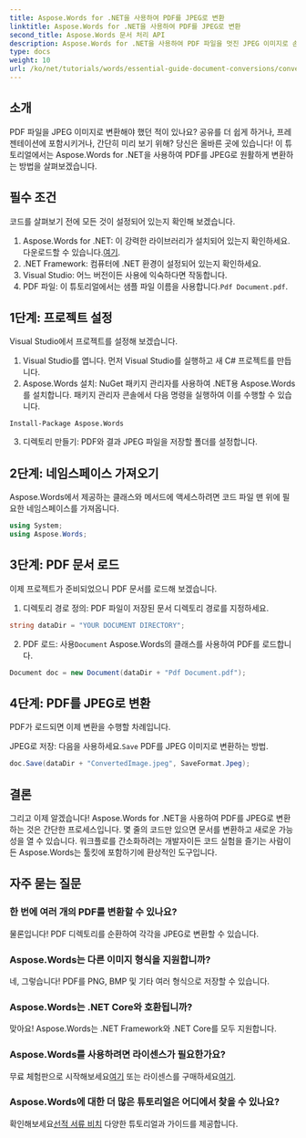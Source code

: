 ```yaml
---
title: Aspose.Words for .NET을 사용하여 PDF를 JPEG로 변환
linktitle: Aspose.Words for .NET을 사용하여 PDF를 JPEG로 변환
second_title: Aspose.Words 문서 처리 API
description: Aspose.Words for .NET을 사용하여 PDF 파일을 멋진 JPEG 이미지로 손쉽게 변환하는 방법을 알아보세요. 개발자와 애호가에게 완벽합니다.
type: docs
weight: 10
url: /ko/net/tutorials/words/essential-guide-document-conversions/convert-pdf-to-jpeg/
---
```

## 소개

PDF 파일을 JPEG 이미지로 변환해야 했던 적이 있나요? 공유를 더 쉽게 하거나, 프레젠테이션에 포함시키거나, 간단히 미리 보기 위해? 당신은 올바른 곳에 있습니다! 이 튜토리얼에서는 Aspose.Words for .NET을 사용하여 PDF를 JPEG로 원활하게 변환하는 방법을 살펴보겠습니다.

## 필수 조건

코드를 살펴보기 전에 모든 것이 설정되어 있는지 확인해 보겠습니다.

1.  Aspose.Words for .NET: 이 강력한 라이브러리가 설치되어 있는지 확인하세요. 다운로드할 수 있습니다.[여기](https://releases.aspose.com/words/net/).
2. .NET Framework: 컴퓨터에 .NET 환경이 설정되어 있는지 확인하세요.
3. Visual Studio: 어느 버전이든 사용에 익숙하다면 작동합니다.
4.  PDF 파일: 이 튜토리얼에서는 샘플 파일 이름을 사용합니다.`Pdf Document.pdf`.

## 1단계: 프로젝트 설정

Visual Studio에서 프로젝트를 설정해 보겠습니다.

1. Visual Studio를 엽니다. 먼저 Visual Studio를 실행하고 새 C# 프로젝트를 만듭니다.
2. Aspose.Words 설치: NuGet 패키지 관리자를 사용하여 .NET용 Aspose.Words를 설치합니다. 패키지 관리자 콘솔에서 다음 명령을 실행하여 이를 수행할 수 있습니다.

```shell
Install-Package Aspose.Words
```

3. 디렉토리 만들기: PDF와 결과 JPEG 파일을 저장할 폴더를 설정합니다.

## 2단계: 네임스페이스 가져오기

Aspose.Words에서 제공하는 클래스와 메서드에 액세스하려면 코드 파일 맨 위에 필요한 네임스페이스를 가져옵니다.

```csharp
using System;
using Aspose.Words;
```

## 3단계: PDF 문서 로드

이제 프로젝트가 준비되었으니 PDF 문서를 로드해 보겠습니다.

1. 디렉토리 경로 정의: PDF 파일이 저장된 문서 디렉토리 경로를 지정하세요.

```csharp
string dataDir = "YOUR DOCUMENT DIRECTORY";
```

2.  PDF 로드: 사용`Document` Aspose.Words의 클래스를 사용하여 PDF를 로드합니다.

```csharp
Document doc = new Document(dataDir + "Pdf Document.pdf");
```

## 4단계: PDF를 JPEG로 변환

PDF가 로드되면 이제 변환을 수행할 차례입니다.

 JPEG로 저장: 다음을 사용하세요.`Save` PDF를 JPEG 이미지로 변환하는 방법.

```csharp
doc.Save(dataDir + "ConvertedImage.jpeg", SaveFormat.Jpeg);
```

## 결론

그리고 이제 알겠습니다! Aspose.Words for .NET을 사용하여 PDF를 JPEG로 변환하는 것은 간단한 프로세스입니다. 몇 줄의 코드만 있으면 문서를 변환하고 새로운 가능성을 열 수 있습니다. 워크플로를 간소화하려는 개발자이든 코드 실험을 즐기는 사람이든 Aspose.Words는 툴킷에 포함하기에 환상적인 도구입니다.

## 자주 묻는 질문

### 한 번에 여러 개의 PDF를 변환할 수 있나요?
물론입니다! PDF 디렉토리를 순환하여 각각을 JPEG로 변환할 수 있습니다.

### Aspose.Words는 다른 이미지 형식을 지원합니까?
네, 그렇습니다! PDF를 PNG, BMP 및 기타 여러 형식으로 저장할 수 있습니다.

### Aspose.Words는 .NET Core와 호환됩니까?
맞아요! Aspose.Words는 .NET Framework와 .NET Core를 모두 지원합니다.

### Aspose.Words를 사용하려면 라이센스가 필요한가요?
 무료 체험판으로 시작해보세요[여기](https://releases.aspose.com/) 또는 라이센스를 구매하세요[여기](https://purchase.conholdate.com/buy).

### Aspose.Words에 대한 더 많은 튜토리얼은 어디에서 찾을 수 있나요?
 확인해보세요[선적 서류 비치](https://reference.aspose.com/words/net/) 다양한 튜토리얼과 가이드를 제공합니다.